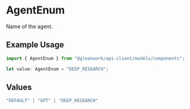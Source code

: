# AgentEnum

Name of the agent.

## Example Usage

```typescript
import { AgentEnum } from "@gleanwork/api-client/models/components";

let value: AgentEnum = "DEEP_RESEARCH";
```

## Values

```typescript
"DEFAULT" | "GPT" | "DEEP_RESEARCH"
```